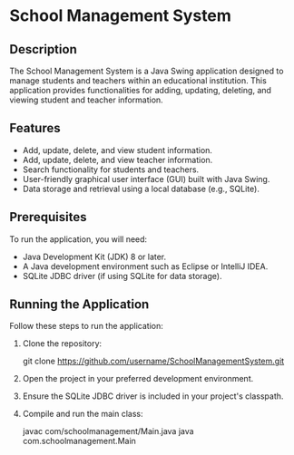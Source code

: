 # School Management System

## Description
The School Management System is a Java Swing application designed to manage students and teachers within an educational institution. This application provides functionalities for adding, updating, deleting, and viewing student and teacher information.

## Features
- Add, update, delete, and view student information.
- Add, update, delete, and view teacher information.
- Search functionality for students and teachers.
- User-friendly graphical user interface (GUI) built with Java Swing.
- Data storage and retrieval using a local database (e.g., SQLite).

## Prerequisites
To run the application, you will need:
- Java Development Kit (JDK) 8 or later.
- A Java development environment such as Eclipse or IntelliJ IDEA.
- SQLite JDBC driver (if using SQLite for data storage).

## Running the Application
Follow these steps to run the application:

1. Clone the repository:
   
   git clone https://github.com/username/SchoolManagementSystem.git
   
3. Open the project in your preferred development environment.

4. Ensure the SQLite JDBC driver is included in your project's classpath.

5. Compile and run the main class:

   javac com/schoolmanagement/Main.java
   java com.schoolmanagement.Main

   
